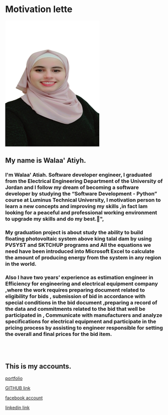 
# Motivation lette


<img src="./public/images/walaa.png" width="300" height="400">

## My name is Walaa' Atiyh.

  ###  I'm Walaa' Atiah. Software developer engineer, I graduated from the Electrical Engineering Department of the University of Jordan and I follow my dream of becoming a software developer by studying the “Software Development - Python” course  at Luminus Technical University, I motivation person to learn a new concepts and improving my skills ,in fact Iam looking for a peaceful and professional working environment to upgrade my skills and do my best.💜",


### My graduation project is about study the ability to build floating photovoltaic system above king talal dam by using PVSYST and SKTCHUP programs and All the equations we need have been introduced into Microsoft Excel to calculate the amount of producing energy from the system in any region in the world.

### Also I have two years’ experience as estimation engineer in Efficiency for engineering and electrical equipment company ,where the work requires preparing document related to eligibility for bids , submission of bid in accordance with special conditions in the bid document ,preparing a record of the data and commitments related to the bid that well be participated in , Communicate with manufacturers and analyze specifications for electrical equipment and participate in the pricing process by assisting to engineer responsible for setting the overall and final prices for the bid item.

<br>
<br>

## This is my accounts.
[portfolio](https://beautiful-souffle-bb7a6e.netlify.app/)

[GITHUB link ](https://github.com/WalaaAtiah)

[facebook account ](https://www.facebook.com/people/%D9%88%D9%84%D8%A7%D8%A1-%D8%B9%D8%B7%D9%8A%D8%A9/100002134357943/)

[linkedin link ](https://www.linkedin.com/in/walaa-atiah-103aab209)

       
